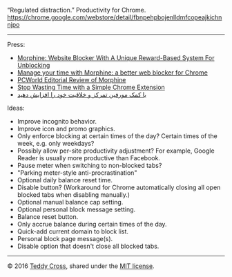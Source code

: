 “Regulated distraction.” Productivity for Chrome. https://chrome.google.com/webstore/detail/fbnpehpbojenlldmfcopeajkichnnjpo

---

Press:

* [Morphine: Website Blocker With A Unique Reward-Based System For Unblocking](http://www.addictivetips.com/web/morphine-chrome-website-blocker-with-unique-reward-based-unblocking/)
* [Manage your time with Morphine: a better web blocker for Chrome](http://www.freewaregenius.com/2012/06/20/manage-your-time-with-morphine-a-better-web-blocker-for-chrome/)
* [PCWorld Editorial Review of Morphine](http://www.pcworld.com/downloads/file/fid,232036-order,4/description.html)
* [Stop Wasting Time with a Simple Chrome Extension](http://revision3.com/tzdaily/morphine-productivity)
* [با کمک مورفین تمرکز و خلاقیت خود را افزایش دهید](http://www.tabnak.ir/fa/news/366398)

Ideas:

* Improve incognito behavior.
* Improve icon and promo graphics.
* Only enforce blocking at certain times of the day? Certain times of the week, e.g. only weekdays?
* Possibly allow per-site productivity adjustment? For example, Google Reader is usually more productive than Facebook.
* Pause meter when switching to non-blocked tabs?
* "Parking meter-style anti-procrastination"
* Optional daily balance reset time.
* Disable button? (Workaround for Chrome automatically closing all open blocked tabs when disabling manually.)
* Optional manual balance cap setting.
* Optional personal block message setting.
* Balance reset button.
* Only accrue balance during certain times of the day.
* Quick-add current domain to block list.
* Personal block page message(s).
* Disable option that doesn't close all blocked tabs.

---

© 2016 [Teddy Cross](https://teddy.io), shared under the [MIT license](https://opensource.org/licenses/MIT).
